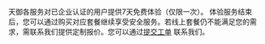 天御各服务对已企业认证的用户提供7天免费体验（仅限一次）。
体验服务结束后，您可以通过购买对应套餐继续享受安全服务。若线上套餐仍不能满足您的需求，需联系我们提供定制报价。您可以通过[提交工单](http://www.qcloud.com/service/professional.html) 联系我们。